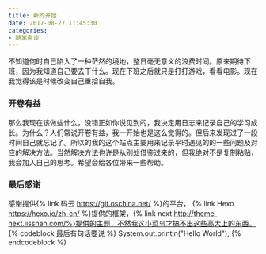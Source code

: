 ```yaml
---
title: 新的开始
date: 2017-08-27 11:45:30
categories:
- 随笔杂谈
---
```

不知道何时自己陷入了一种茫然的境地，整日毫无意义的浪费时间。原来期待下班，因为我知道自己要去干什么。现在下班之后就只是打打游戏，看看电影。现在我觉得该是时候改变自己重拾自我。
<!-- more -->
### 开卷有益
那么我现在该做些什么，没错正如你说见到的，我决定用日志来记录自己的学习成长。为什么？人们常说开卷有益，我一开始也是这么觉得的。但后来发现过了一段时间自己就忘记了。所以的我的这个站点主要用来记录平时遇见的的一些问题及对应的解决方法。当然解决方法也许是从别处借鉴过来的，但我绝对不是复制粘贴，我会加入自己的思考。希望会给各位带来一些帮助。
### 最后感谢
感谢提供{% link 码云 https://git.oschina.net/ %}的平台， {% link Hexo https://hexo.io/zh-cn/ %}提供的框架，{% link next http://theme-next.iissnan.com/%}提供的主题，不然我这小菜鸟才搞不出这些高大上的东西。
{% codeblock 最后有句话要说 %}
System.out.println("Hello World");
{% endcodeblock %}